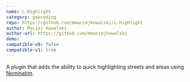 ```yaml
---
name: L.Highlight
category: geocoding
repo: https://github.com/mmaciejkowalski/L.Highlight
author: Maciej Kowalski
author-url: https://github.com/mmaciejkowalski
demo: 
compatible-v0: false
compatible-v1: true
---
```


A plugin that adds the ability to quick highlighting streets and areas using <a href="https://nominatim.org/">Nominatim</a>.
